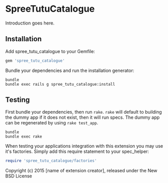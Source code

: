 SpreeTutuCatalogue
==================

Introduction goes here.

Installation
------------

Add spree_tutu_catalogue to your Gemfile:

```ruby
gem 'spree_tutu_catalogue'
```

Bundle your dependencies and run the installation generator:

```shell
bundle
bundle exec rails g spree_tutu_catalogue:install
```

Testing
-------

First bundle your dependencies, then run `rake`. `rake` will default to building the dummy app if it does not exist, then it will run specs. The dummy app can be regenerated by using `rake test_app`.

```shell
bundle
bundle exec rake
```

When testing your applications integration with this extension you may use it's factories.
Simply add this require statement to your spec_helper:

```ruby
require 'spree_tutu_catalogue/factories'
```

Copyright (c) 2015 [name of extension creator], released under the New BSD License
